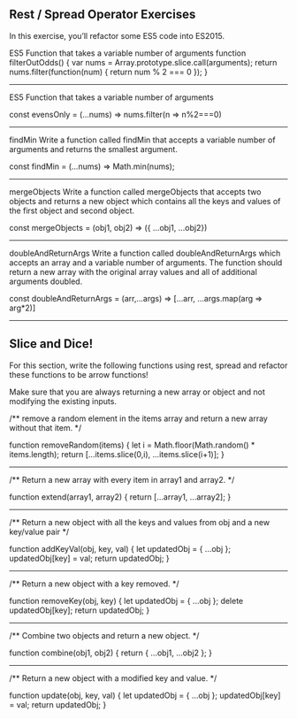 Rest / Spread Operator Exercises
---
In this exercise, you’ll refactor some ES5 code into ES2015.

ES5 Function that takes a variable number of arguments
function filterOutOdds() {
  var nums = Array.prototype.slice.call(arguments);
  return nums.filter(function(num) {
    return num % 2 === 0
  });
}

------
ES5 Function that takes a variable number of arguments

const evensOnly = (...nums) => nums.filter(n => n%2===0)

------
findMin
Write a function called findMin that accepts a variable number of arguments and returns the smallest argument.


const findMin = (...nums) => Math.min(nums);

------

mergeObjects
Write a function called mergeObjects that accepts two objects and returns a new object which contains all the keys and values of the first object and second object.

const mergeObjects = (obj1, obj2) => ({ ...obj1, ...obj2})

------
doubleAndReturnArgs
Write a function called doubleAndReturnArgs which accepts an array and a variable number of arguments. The function should return a new array with the original array values and all of additional arguments doubled.

const doubleAndReturnArgs = (arr,...args) => [...arr, ...args.map(arg => arg*2)]

------

Slice and Dice!
---
For this section, write the following functions using rest, spread and refactor these functions to be arrow functions!

Make sure that you are always returning a new array or object and not modifying the existing inputs.

/** remove a random element in the items array
and return a new array without that item. */

function removeRandom(items) {
	let i = Math.floor(Math.random() * items.length);
	return [...items.slice(0,i), ...items.slice(i+1)];
}

------
/** Return a new array with every item in array1 and array2. */

function extend(array1, array2) {
	return [...array1, ...array2];
}

------
/** Return a new object with all the keys and values
from obj and a new key/value pair */

function addKeyVal(obj, key, val) {
	let updatedObj = { ...obj };
	updatedObj[key] = val;
	return updatedObj;
}

------
/** Return a new object with a key removed. */

function removeKey(obj, key) {
	let updatedObj = { ...obj };
	delete updatedObj[key];
	return updatedObj;
}

------
/** Combine two objects and return a new object. */

function combine(obj1, obj2) {
	return { ...obj1, ...obj2 };
}

------
/** Return a new object with a modified key and value. */

function update(obj, key, val) {
	let updatedObj = { ...obj };
	updatedObj[key] = val;
	return updatedObj;
}
